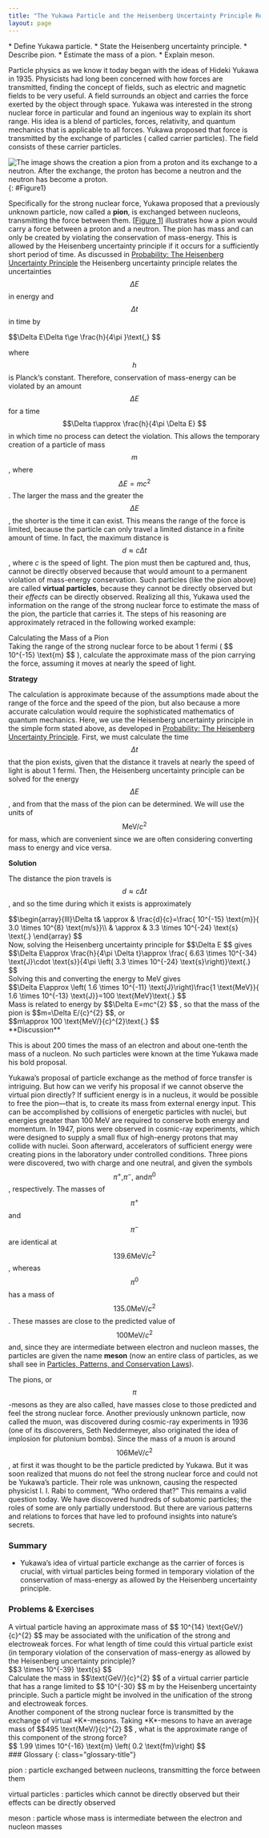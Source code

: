 ```yaml
---
title: "The Yukawa Particle and the Heisenberg Uncertainty Principle Revisited"
layout: page
---
```


<div class="abstract" markdown="1">
* Define Yukawa particle.
* State the Heisenberg uncertainty principle.
* Describe pion.
* Estimate the mass of a pion.
* Explain meson.
</div>

Particle physics as we know it today began with the ideas of Hideki Yukawa in
1935. Physicists had long been concerned with how forces are transmitted,
finding the concept of fields, such as electric and magnetic fields to be very
useful. A field surrounds an object and carries the force exerted by the object
through space. Yukawa was interested in the strong nuclear force in particular
and found an ingenious way to explain its short range. His idea is a blend of
particles, forces, relativity, and quantum mechanics that is applicable to all
forces. Yukawa proposed that force is transmitted by the exchange of particles (
called carrier particles). The field consists of these carrier particles.

![The image shows the creation a pion from a proton and its exchange to a neutron. After the exchange, the proton has become a neutron and the neutron has become a proton.](../resources/Figure_34_01_01.jpg "The strong nuclear force is transmitted between a proton and neutron by the creation and exchange of a pion. The pion is created through a temporary violation of conservation of mass-energy and travels from the proton to the neutron and is recaptured. It is not directly observable and is called a virtual particle. Note that the proton and neutron change identity in the process. The range of the force is limited by the fact that the pion can only exist for the short time allowed by the Heisenberg uncertainty principle. Yukawa used the finite range of the strong nuclear force to estimate the mass of the pion; the shorter the range, the larger the mass of the carrier particle.")
{: #Figure1}

Specifically for the strong nuclear force, Yukawa proposed that a previously
unknown particle, now called a **pion**, is exchanged between nucleons,
transmitting the force between them. [[Figure 1]](#Figure1) illustrates how a
pion would carry a force between a proton and a neutron. The pion has mass and
can only be created by violating the conservation of mass-energy. This is
allowed by the Heisenberg uncertainty principle if it occurs for a sufficiently
short period of time. As discussed
in [Probability: The Heisenberg Uncertainty Principle](/m42579) the Heisenberg
uncertainty principle relates the uncertainties $$\Delta E $$ in energy and
$$\Delta t $$ in time by

<div class="equation" >
 $$\Delta E\Delta t\ge \frac{h}{4\pi }\text{,} $$
</div>

where $$h $$ is Planck’s constant. Therefore, conservation of mass-energy can be
violated by an amount $$\Delta E $$ for a time $$\Delta t\approx \frac{h}{4\pi
\Delta E} $$ in which time no process can detect the violation. This allows the
temporary creation of a particle of mass $$m $$ , where $$\Delta E=mc^{2} $$ .
The larger the mass and the greater the $$\Delta E $$ , the shorter is the time
it can exist. This means the range of the force is limited, because the particle
can only travel a limited distance in a finite amount of time. In fact, the
maximum distance is $$d\approx c\Delta t $$ , where *c* is the speed of light.
The pion must then be captured and, thus, cannot be directly observed because
that would amount to a permanent violation of mass-energy conservation. Such
particles (like the pion above) are called **virtual particles**, because they
cannot be directly observed but their *effects* can be directly observed.
Realizing all this, Yukawa used the information on the range of the strong
nuclear force to estimate the mass of the pion, the particle that carries it.
The steps of his reasoning are approximately retraced in the following worked
example:

<div class="example" markdown="1">
<div class="title">
Calculating the Mass of a Pion
</div>
Taking the range of the strong nuclear force to be about 1 fermi ( $$ 10^{-15} \text{m} $$ ), 
calculate the approximate mass of the pion carrying the force, assuming it moves at nearly the speed of light.

**Strategy**

The calculation is approximate because of the assumptions made about the range
of the force and the speed of the pion, but also because a more accurate
calculation would require the sophisticated mathematics of quantum mechanics.
Here, we use the Heisenberg uncertainty principle in the simple form stated
above, as developed
in [Probability: The Heisenberg Uncertainty Principle](/m42579). First, we must
calculate the time $$\Delta t $$ that the pion exists, given that the distance
it travels at nearly the speed of light is about 1 fermi. Then, the Heisenberg
uncertainty principle can be solved for the energy $$\Delta E $$ , and from that
the mass of the pion can be determined. We will use the units of
$$\text{MeV}/{c}^{2} $$ for mass, which are convenient since we are often
considering converting mass to energy and vice versa.

**Solution**

The distance the pion travels is $$d\approx c\Delta t $$ , and so the time
during which it exists is approximately

<div class="equation" >
 $$\begin{array}{lll}\Delta t& \approx & \frac{d}{c}=\frac{  10^{-15} \text{m}}{ 3.0 \times 10^{8}  \text{m/s}}\\ & \approx &  3.3 \times 10^{-24}  \text{s} \text{.} \end{array} $$
</div>
Now, solving the Heisenberg uncertainty principle for  $$\Delta E $$
 gives

<div class="equation" >
 $$\Delta E\approx \frac{h}{4\pi \Delta t}\approx \frac{ 6.63 \times 10^{-34}  \text{J}\cdot \text{s}}{4\pi \left( 3.3 \times 10^{-24}  \text{s}\right)}\text{.} $$
</div>
Solving this and converting the energy to MeV gives

<div class="equation" >
 $$\Delta E\approx \left( 1.6 \times 10^{-11}  \text{J}\right)\frac{1 \text{MeV}}{ 1.6 \times 10^{-13}  \text{J}}=100 \text{MeV}\text{.} $$
</div>
Mass is related to energy by  $$\Delta E=mc^{2} $$ ,
 so that the mass of the pion is  $$m=\Delta E/{c}^{2} $$, or 

<div class="equation" >
 $$m\approx 100 \text{MeV/}{c}^{2}\text{.} $$
</div>
**Discussion**

This is about 200 times the mass of an electron and about one-tenth the mass of
a nucleon. No such particles were known at the time Yukawa made his bold
proposal.

</div>

Yukawa’s proposal of particle exchange as the method of force transfer is
intriguing. But how can we verify his proposal if we cannot observe the virtual
pion directly? If sufficient energy is in a nucleus, it would be possible to
free the pion—that is, to create its mass from external energy input. This can
be accomplished by collisions of energetic particles with nuclei, but energies
greater than 100 MeV are required to conserve both energy and momentum. In 1947,
pions were observed in cosmic-ray experiments, which were designed to supply a
small flux of high-energy protons that may collide with nuclei. Soon afterward,
accelerators of sufficient energy were creating pions in the laboratory under
controlled conditions. Three pions were discovered, two with charge and one
neutral, and given the symbols $${\pi }^{+}\text{,} {\pi }^{-}\text{, and} {\pi
}^{0} $$ , respectively. The masses of $${\pi }^{+} $$ and $${\pi }^{-} $$ are
identical at $$ 139.6 \text{MeV/}{c}^{2} $$ , whereas $${\pi }^{0} $$ has a mass
of $$ 135.0 \text{MeV/}{c}^{2} $$ . These masses are close to the predicted
value of $$100 \text{MeV/}{c}^{2} $$ and, since they are intermediate between
electron and nucleon masses, the particles are given the name **meson** (now an
entire class of particles, as we shall see
in [Particles, Patterns, and Conservation Laws](/m42674)).

The pions, or $$\pi $$ -mesons as they are also called, have masses close to
those predicted and feel the strong nuclear force. Another previously unknown
particle, now called the muon, was discovered during cosmic-ray experiments in
1936 (one of its discoverers, Seth Neddermeyer, also originated the idea of
implosion for plutonium bombs). Since the mass of a muon is around $$106
\text{MeV/}{c}^{2} $$ , at first it was thought to be the particle predicted by
Yukawa. But it was soon realized that muons do not feel the strong nuclear force
and could not be Yukawa’s particle. Their role was unknown, causing the
respected physicist I. I. Rabi to comment, “Who ordered that?” This remains a
valid question today. We have discovered hundreds of subatomic particles; the
roles of some are only partially understood. But there are various patterns and
relations to forces that have led to profound insights into nature’s secrets.

### Summary

* Yukawa’s idea of virtual particle exchange as the carrier of forces is
  crucial, with virtual particles being formed in temporary violation of the
  conservation of mass-energy as allowed by the Heisenberg uncertainty
  principle.

### Problems &amp; Exercises

<div class="exercise" data-element-type="problems-exercises">
<div class="problem" markdown="1">
A virtual particle having an approximate mass of  $$ 10^{14} \text{GeV/}{c}^{2} $$
 may be associated with the unification of the strong and electroweak forces. For what length of time could this virtual particle exist (in temporary violation of the conservation of mass-energy as allowed by the Heisenberg uncertainty principle)?

</div>
<div class="solution" data-element-type="problems-exercises" markdown="1">
 $$3 \times 10^{-39} \text{s} $$
</div>
</div>

<div class="exercise" data-element-type="problems-exercises">
<div class="problem" markdown="1">
Calculate the mass in  $$\text{GeV/}{c}^{2} $$
 of a virtual carrier particle that has a range limited to  $$ 10^{-30} $$
 m by the Heisenberg uncertainty principle. Such a particle might be involved in the unification of the strong and electroweak forces.

</div>
</div>

<div class="exercise" data-element-type="problems-exercises">
<div class="problem" markdown="1">
Another component of the strong nuclear force is transmitted by the exchange of virtual *K*-mesons. Taking *K*-mesons to have an average mass of  $$495 \text{MeV/}{c}^{2} $$ ,
 what is the approximate range of this component of the strong force?

</div>
<div class="solution" data-element-type="problems-exercises" markdown="1">
 $$ 1.99 \times 10^{-16}  \text{m}  \left( 0.2 \text{fm}\right) $$
</div>
</div>

<div class="glossary" markdown="1">
### Glossary
{: class="glossary-title"}

pion
: particle exchanged between nucleons, transmitting the force between them

virtual particles
: particles which cannot be directly observed but their effects can be directly
observed

meson
: particle whose mass is intermediate between the electron and nucleon masses


</div>
